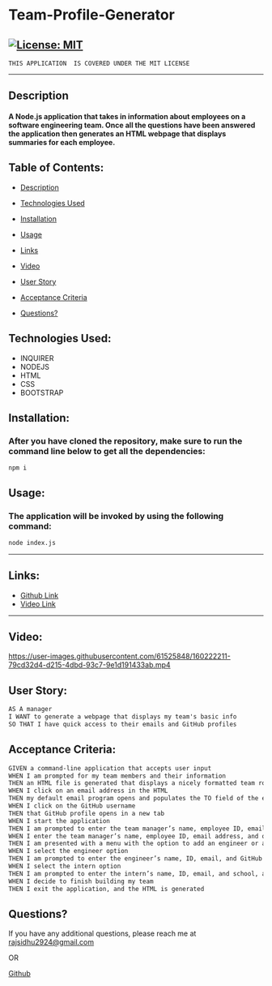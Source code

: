 # Team-Profile-Generator

  ## [![License: MIT](https://img.shields.io/badge/License-MIT-yellow.svg)](https://opensource.org/licenses/MIT)
    THIS APPLICATION  IS COVERED UNDER THE MIT LICENSE

---

## Description
#### A Node.js application that takes in information about employees on a software engineering team. Once all the questions have been answered the application then generates an HTML webpage that displays summaries for each employee.

## Table of Contents:
  - [Description](#description)
  - [Technologies Used](#technologies-used)
  - [Installation](#installation)
  - [Usage](#usage)
  - [Links](#links)
  - [Video](#video)
  - [User Story](#user-story)
  - [Acceptance Criteria](#acceptance-criteria)

- [Questions?](#questions)

## Technologies Used:
- INQUIRER
- NODEJS 
- HTML 
- CSS 
- BOOTSTRAP

## Installation:
### After you have cloned the repository, make sure to run the command line below to get all the dependencies:

```
npm i
```

## Usage:
### The application will be invoked by using the following command:

```bash
node index.js
```
---
## Links:

- [Github Link](https://github.com/rajveer-s/Team-Profile-Generator)
- [Video Link](https://www.awesomescreenshot.com/video/8110324?key=4a27258fda11715f4c9b79259fd1b15a)

---

## Video: 

https://user-images.githubusercontent.com/61525848/160222211-79cd32d4-d215-4dbd-93c7-9e1d191433ab.mp4


## User Story:
```md
AS A manager
I WANT to generate a webpage that displays my team's basic info
SO THAT I have quick access to their emails and GitHub profiles
```

## Acceptance Criteria:
```md
GIVEN a command-line application that accepts user input
WHEN I am prompted for my team members and their information
THEN an HTML file is generated that displays a nicely formatted team roster based on user input
WHEN I click on an email address in the HTML
THEN my default email program opens and populates the TO field of the email with the address
WHEN I click on the GitHub username
THEN that GitHub profile opens in a new tab
WHEN I start the application
THEN I am prompted to enter the team manager’s name, employee ID, email address, and office number
WHEN I enter the team manager’s name, employee ID, email address, and office number
THEN I am presented with a menu with the option to add an engineer or an intern or to finish building my team
WHEN I select the engineer option
THEN I am prompted to enter the engineer’s name, ID, email, and GitHub username, and I am taken back to the menu
WHEN I select the intern option
THEN I am prompted to enter the intern’s name, ID, email, and school, and I am taken back to the menu
WHEN I decide to finish building my team
THEN I exit the application, and the HTML is generated
```


## Questions?
If you have any additional questions, please reach me at rajsidhu2924@gmail.com

OR
<br />

[Github](https://www.github.com/rajveer-s)


